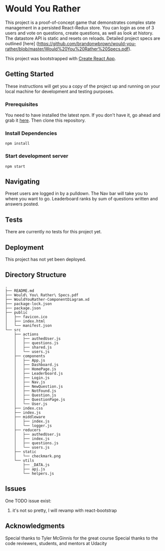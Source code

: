 # Would You Rather

This project is a proof-of-concept game that demonstrates complex state management in a persisted React-Redux store. You can login as one of 3 users and vote on questions, create questions, as well as look at history. The datastore API is static and resets on reloads. Detailed project specs are outlined [here] (https://github.com/brandonwbrown/would-you-rather/blob/master/Would%20You%20Rather%20Specs.pdf).

This project was bootstrapped with [Create React App](https://github.com/facebookincubator/create-react-app).

## Getting Started

These instructions will get you a copy of the project up and running on your local machine for development and testing purposes.

### Prerequisites

You need to have installed the latest npm. If you don't have it, go ahead and grab it [here](https://nodejs.org/). Then clone this repository.

### Install Dependencies

`npm install`

### Start development server

`npm start`

## Navigating

Preset users are logged in by a pulldown. The Nav bar will take you to where you want to go. Leaderboard ranks by sum of questions written and answers posted.

## Tests

There are currently no tests for this project yet.

## Deployment

This project has not yet been deployed.

## Directory Structure

```
.
├── README.md
├── Would\ You\ Rather\ Specs.pdf
├── WouldYouRather-ComponentDiagram.xd
├── package-lock.json
├── package.json
├── public
│   ├── favicon.ico
│   ├── index.html
│   └── manifest.json
└── src
    ├── actions
    │   ├── authedUser.js
    │   ├── questions.js
    │   ├── shared.js
    │   └── users.js
    ├── components
    │   ├── App.js
    │   ├── Dashboard.js
    │   ├── HomePage.js
    │   ├── Leaderboard.js
    │   ├── Login.js
    │   ├── Nav.js
    │   ├── NewQuestion.js
    │   ├── NotFound.js
    │   ├── Question.js
    │   ├── QuestionPage.js
    │   └── User.js
    ├── index.css
    ├── index.js
    ├── middleware
    │   ├── index.js
    │   └── logger.js
    ├── reducers
    │   ├── authedUser.js
    │   ├── index.js
    │   ├── questions.js
    │   └── users.js
    ├── static
    │   └── checkmark.png
    └── utils
        ├── _DATA.js
        ├── api.js
        └── helpers.js
```

## Issues

One TODO issue exist:
1) it's not so pretty, I will revamp with react-bootstrap

## Acknowledgments

Special thanks to Tyler McGinnis for the great course
Special thanks to the code reviewers, students, and mentors at Udacity
